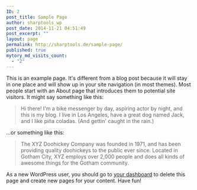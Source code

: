 ```yaml
---
ID: 2
post_title: Sample Page
author: sharptools_wp
post_date: 2014-11-21 04:51:49
post_excerpt: ""
layout: page
permalink: http://sharptools.de/sample-page/
published: true
mytory_md_visits_count:
  - "2"
---
```

This is an example page. It's different from a blog post because it will stay in one place and will show up in your site navigation (in most themes). Most people start with an About page that introduces them to potential site visitors. It might say something like this:

<blockquote>Hi there! I'm a bike messenger by day, aspiring actor by night, and this is my blog. I live in Los Angeles, have a great dog named Jack, and I like pi&#241;a coladas. (And gettin' caught in the rain.)</blockquote>

...or something like this:

<blockquote>The XYZ Doohickey Company was founded in 1971, and has been providing quality doohickeys to the public ever since. Located in Gotham City, XYZ employs over 2,000 people and does all kinds of awesome things for the Gotham community.</blockquote>

As a new WordPress user, you should go to <a href="http://localhost/wordpress-4.0.1/wordpress/wp-admin/">your dashboard</a> to delete this page and create new pages for your content. Have fun!